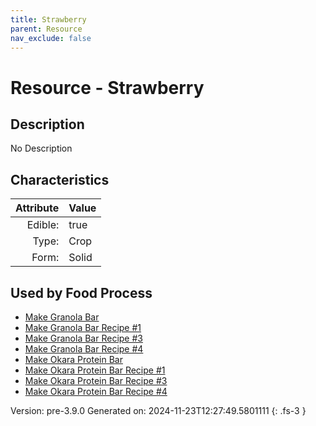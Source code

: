 ```yaml
---
title: Strawberry
parent: Resource
nav_exclude: false
---
```

# Resource - Strawberry

## Description
No Description

## Characteristics

| Attribute      | Value |
|--------:|:------|
|Edible:|true|
|Type:|Crop|
|Form:|Solid|
 



    
## Used by Food Process

- [Make Granola Bar](../food/make-granola-bar.html)
- [Make Granola Bar Recipe #1](../food/make-granola-bar-recipe--1.html)
- [Make Granola Bar Recipe #3](../food/make-granola-bar-recipe--3.html)
- [Make Granola Bar Recipe #4](../food/make-granola-bar-recipe--4.html)
- [Make Okara Protein Bar](../food/make-okara-protein-bar.html)
- [Make Okara Protein Bar Recipe #1](../food/make-okara-protein-bar-recipe--1.html)
- [Make Okara Protein Bar Recipe #3](../food/make-okara-protein-bar-recipe--3.html)
- [Make Okara Protein Bar Recipe #4](../food/make-okara-protein-bar-recipe--4.html)


Version: pre-3.9.0 Generated on: 2024-11-23T12:27:49.5801111
{: .fs-3 }
